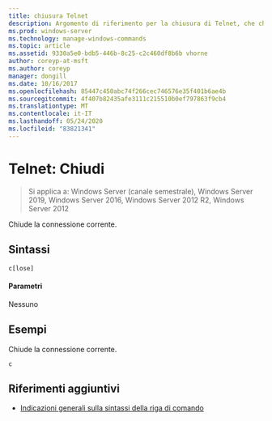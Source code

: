 ```yaml
---
title: chiusura Telnet
description: Argomento di riferimento per la chiusura di Telnet, che chiude la connessione Telnet corrente.
ms.prod: windows-server
ms.technology: manage-windows-commands
ms.topic: article
ms.assetid: 9330a5e0-bdb5-446b-8c25-c2c460df8b6b vhorne
author: coreyp-at-msft
ms.author: coreyp
manager: dongill
ms.date: 10/16/2017
ms.openlocfilehash: 85447c450abc74f266cec746576e35f401b6ae4b
ms.sourcegitcommit: 4f407b82435afe3111c215510b0ef797863f9cb4
ms.translationtype: MT
ms.contentlocale: it-IT
ms.lasthandoff: 05/24/2020
ms.locfileid: "83821341"
---
```

# <a name="telnet-close"></a>Telnet: Chiudi

> Si applica a: Windows Server (canale semestrale), Windows Server 2019, Windows Server 2016, Windows Server 2012 R2, Windows Server 2012

Chiude la connessione corrente.

## <a name="syntax"></a>Sintassi
```
c[lose]
```
#### <a name="parameters"></a>Parametri
Nessuno
## <a name="examples"></a>Esempi
Chiude la connessione corrente.
```
c
```
## <a name="additional-references"></a>Riferimenti aggiuntivi
- [Indicazioni generali sulla sintassi della riga di comando](command-line-syntax-key.md)
